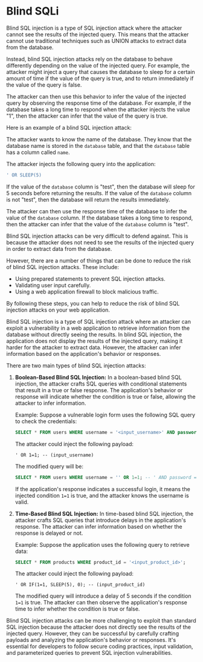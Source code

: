 # Blind SQLi

Blind SQL injection is a type of SQL injection attack where the attacker cannot see the results of the injected query. This means that the attacker cannot use traditional techniques such as UNION attacks to extract data from the database.

Instead, blind SQL injection attacks rely on the database to behave differently depending on the value of the injected query. For example, the attacker might inject a query that causes the database to sleep for a certain amount of time if the value of the query is true, and to return immediately if the value of the query is false.

The attacker can then use this behavior to infer the value of the injected query by observing the response time of the database. For example, if the database takes a long time to respond when the attacker injects the value "1", then the attacker can infer that the value of the query is true.

Here is an example of a blind SQL injection attack:

The attacker wants to know the name of the database. They know that the database name is stored in the `database` table, and that the `database` table has a column called `name`.

The attacker injects the following query into the application:

```sql
' OR SLEEP(5)
```


If the value of the `database` column is "test", then the database will sleep for 5 seconds before returning the results. If the value of the `database` column is not "test", then the database will return the results immediately.

The attacker can then use the response time of the database to infer the value of the `database` column. If the database takes a long time to respond, then the attacker can infer that the value of the `database` column is "test".

Blind SQL injection attacks can be very difficult to defend against. This is because the attacker does not need to see the results of the injected query in order to extract data from the database.

However, there are a number of things that can be done to reduce the risk of blind SQL injection attacks. These include:

* Using prepared statements to prevent SQL injection attacks.
* Validating user input carefully.
* Using a web application firewall to block malicious traffic.

By following these steps, you can help to reduce the risk of blind SQL injection attacks on your web application.

Blind SQL injection is a type of SQL injection attack where an attacker can exploit a vulnerability in a web application to retrieve information from the database without directly seeing the results. In blind SQL injection, the application does not display the results of the injected query, making it harder for the attacker to extract data. However, the attacker can infer information based on the application's behavior or responses.

There are two main types of blind SQL injection attacks:

1. **Boolean-Based Blind SQL Injection:**
   In a boolean-based blind SQL injection, the attacker crafts SQL queries with conditional statements that result in a true or false response. The application's behavior or response will indicate whether the condition is true or false, allowing the attacker to infer information.

   Example:
   Suppose a vulnerable login form uses the following SQL query to check the credentials:
   ```sql
   SELECT * FROM users WHERE username = '<input_username>' AND password = '<input_password>';
   ```

   The attacker could inject the following payload:
   ```
   ' OR 1=1; -- (input_username)
   ```

   The modified query will be:
   ```sql
   SELECT * FROM users WHERE username = '' OR 1=1; -- ' AND password = '<input_password>';
   ```

   If the application's response indicates a successful login, it means the injected condition `1=1` is true, and the attacker knows the username is valid.

2. **Time-Based Blind SQL Injection:**
   In time-based blind SQL injection, the attacker crafts SQL queries that introduce delays in the application's response. The attacker can infer information based on whether the response is delayed or not.

   Example:
   Suppose the application uses the following query to retrieve data:
   ```sql
   SELECT * FROM products WHERE product_id = '<input_product_id>';
   ```

   The attacker could inject the following payload:
   ```
   ' OR IF(1=1, SLEEP(5), 0); -- (input_product_id)
   ```

   The modified query will introduce a delay of 5 seconds if the condition `1=1` is true. The attacker can then observe the application's response time to infer whether the condition is true or false.

Blind SQL injection attacks can be more challenging to exploit than standard SQL injection because the attacker does not directly see the results of the injected query. However, they can be successful by carefully crafting payloads and analyzing the application's behavior or responses. It's essential for developers to follow secure coding practices, input validation, and parameterized queries to prevent SQL injection vulnerabilities.